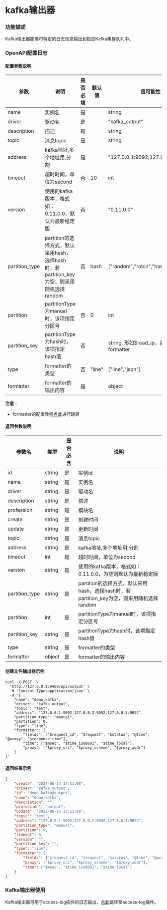 # kafka输出器

### 功能描述

Kafka输出器能够将特定的日志信息输出到指定Kafka集群队列中。


### OpenAPI配置日志

#### 配置参数说明

| 参数           | 说明                                                         | 是否必填 | 默认值 | 值可能性                                  |
| -------------- | ------------------------------------------------------------ | -------- | ------ | ----------------------------------------- |
| name           | 实例名                                                       | 是       |        | string                                    |
| driver         | 驱动名                                                       | 是       |        | "kafka_output"                            |
| description    | 描述                                                         | 是       |        | string                                    |
| topic          | 消息topic                                                    | 是       |        | string                                    |
| address        | kafka地址,多个地址用,分割                                    | 是       |        | "127.0.0.1:9092,127.0.0.2:9092"           |
| timeout        | 超时时间，单位为second                                       | 否       | 10     | int                                       |
| version        | 使用的kafka版本，格式如：0.11.0.0，默认为最新稳定版          | 否       |        | "0.11.0.0"                                |
| partition_type | partition的选择方式，默认采用hash，选择hash时，若partition_key为空，则采用随机选择random | 否       | hash   | ["random","robin","hash","manual"]        |
| partition      | partitionType为manual时，该项指定分区号                      | 否       | 0      | int                                       |
| partition_key  | partitionType为hash时，该项指定hash值                        | 否       |        | string, 形如$read_ip，具体可参考formatter |
| type           | formatter的类型                                              | 否       | "line" | ["line","json"]                           |
| formatter      | formatter的输出内容                                          | 是       |        | object                                    |

**注意**：

* formatter的配置教程[点此](/docs/apinto/formatter)进行跳转



#### 返回参数说明

| 参数名         | 类型   | 是否必含 | 说明                                                         |
| -------------- | ------ | -------- | ------------------------------------------------------------ |
| id             | string | 是       | 实例id                                                       |
| name           | string | 是       | 实例名                                                       |
| driver         | string | 是       | 驱动名                                                       |
| description    | string | 是       | 描述                                                         |
| profession     | string | 是       | 模块名                                                       |
| create         | string | 是       | 创建时间                                                     |
| update         | string | 是       | 更新时间                                                     |
| topic          | string | 是       | 消息topic                                                    |
| address        | string | 是       | kafka地址,多个地址用,分割                                    |
| timeout        | int    | 是       | 超时时间，单位为second                                       |
| version        | string | 是       | 使用的kafka版本，格式如：0.11.0.0，为空则默认为最新稳定版    |
| partition_type | string | 是       | partition的选择方式，默认采用hash，选择hash时，若partition_key为空，则采用随机选择random |
| partition      | int    | 是       | partitionType为manual时，该项指定分区号                      |
| partition_key  | string | 是       | partitionType为hash时，该项指定hash值                        |
| type           | string | 是       | formatter的类型                                              |
| formatter      | object | 是       | formatter的输出内容                                          |



#### 创建文件输出器示例

```shell
curl -X POST  \
  'http://127.0.0.1:9400/api/output' \
  -H 'Content-Type:application/json' \
  -d '{
	"name": "demo_kafka",
	"driver": "kafka_output",
	"topic": "test",
	"address": "127.0.0.1:9092,127.0.0.2:9092,127.0.0.3:9092",
	"partition_type": "manual",
	"partition": 0,
	"type": "line",
	"formatter": {
		"fields": ["$request_id", "$request", "$status", "@time", "@proxy", "$response_time"],
		"time": ["$msec", "$time_iso8601", "$time_local"],
		"proxy": ["$proxy_uri", "$proxy_scheme", "$proxy_addr"]
	}
}'
```

#### 返回结果示例

```json
{
	"create": "2022-06-14 17:11:00",
	"driver": "kafka_output",
	"id": "demo_kafka@output",
	"name": "demo_kafka",
	"description": "",
	"profession": "output",
	"update": "2022-06-14 17:11:00",
	"topic": "test",
	"address": "127.0.0.1:9092,127.0.0.2:9092,127.0.0.3:9092",
	"partition_type": "manual",
	"partition": 0,
	"timeout": 0,
	"version": "",
	"partition_key": "",
	"type": "line",
	"formatter": {
		"fields": ["$request_id", "$request", "$status", "@time", "@proxy", "$response_time"],
		"proxy": ["$proxy_uri", "$proxy_scheme", "$proxy_addr"],
		"time": ["$msec", "$time_iso8601", "$time_local"]
	}
}
```

### Kafka输出器使用

Kafka输出器可用于access-log插件的日志输出，[点此](/docs/apinto/plugins/access_log.md)跳转至access-log插件。

